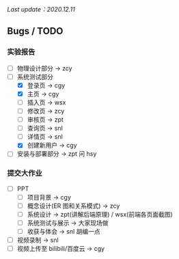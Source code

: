 *Last update：2020.12.11*

## Bugs / TODO

### 实验报告
- [ ] 物理设计部分 -> zcy
- [ ] 系统测试部分
   - [x] 登录页 -> cgy
   - [x] 主页 -> cgy
   - [ ] 插入页 -> wsx
   - [ ] 修改页 -> zcy
   - [ ] 审核页 -> zpt
   - [ ] 查询页 -> snl
   - [ ] 详情页 -> snl
   - [x] 创建新用户 -> cgy
- [ ] 安装与部署部分 -> zpt 问 hsy

### 提交大作业
- [ ] PPT
   - [ ] 项目背景 -> cgy
   - [ ] 概念设计(ER 图和关系模式) -> zcy 
   - [ ] 系统设计 -> zpt(讲解后端原理) / wsx(前端各页面截图)
   - [ ] 系统测试与展示 -> 大家现场做
   - [ ] 收获与体会 -> snl 胡编一点
- [ ] 视频录制 -> snl
- [ ] 视频上传至 bilibili/百度云 -> cgy